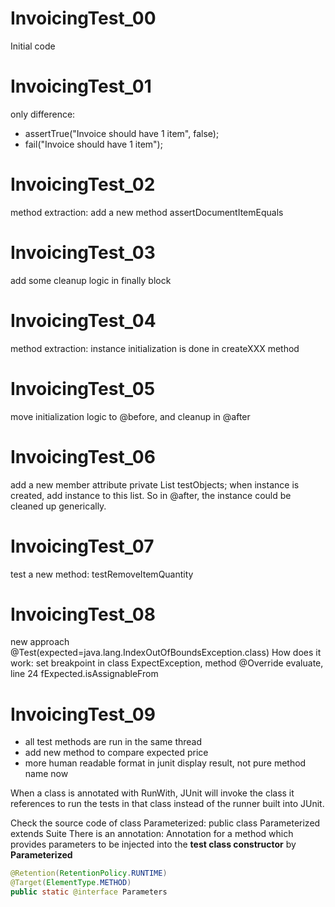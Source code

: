 # InvoicingTest_00

Initial code

# InvoicingTest_01

only difference:

* assertTrue("Invoice should have 1 item", false);
* fail("Invoice should have 1 item"); 

# InvoicingTest_02

method extraction: add a new method assertDocumentItemEquals

# InvoicingTest_03

add some cleanup logic in finally block

# InvoicingTest_04

method extraction: instance initialization is done in createXXX method

# InvoicingTest_05

move initialization logic to @before, and cleanup in @after

# InvoicingTest_06

add a new member attribute private List<Object> testObjects;
when instance is created, add instance to this list. So in @after, the instance could be 
cleaned up generically.

# InvoicingTest_07
test a new method: testRemoveItemQuantity

# InvoicingTest_08
new approach @Test(expected=java.lang.IndexOutOfBoundsException.class)
How does it work:
set breakpoint in class ExpectException, method @Override evaluate, line 24 fExpected.isAssignableFrom

# InvoicingTest_09

* all test methods are run in the same thread
* add new method to compare expected price
* more human readable format in junit display result, not pure method name now

When a class is annotated with RunWith, JUnit will invoke the class it references to run the
tests in that class instead of the runner built into JUnit.
 
Check the source code of class Parameterized:
public class Parameterized extends Suite
There is an annotation:
Annotation for a method which provides parameters to be injected into the **test class constructor** 
by **Parameterized**

```Java
@Retention(RetentionPolicy.RUNTIME)
@Target(ElementType.METHOD)
public static @interface Parameters
```



